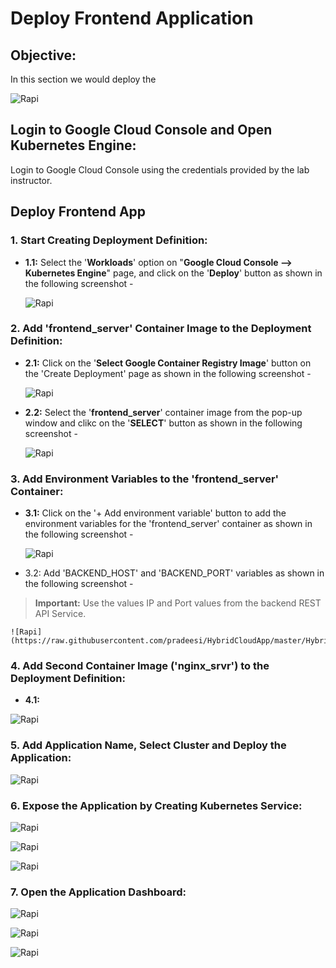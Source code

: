 # Deploy Frontend Application

## Objective:

In this section we would deploy the 

![Rapi](https://raw.githubusercontent.com/pradeesi/HybridCloudApp/master/HybridCloudApp/Documentation/images/frontend_app_architecture.png)



## Login to Google Cloud Console and Open Kubernetes Engine:

Login to Google Cloud Console using the credentials provided by the lab instructor.

## Deploy Frontend App

### 1. Start Creating Deployment Definition:

* **1.1:** Select the '**Workloads**' option on "**Google Cloud Console --> Kubernetes Engine**" page, and click on the '**Deploy**' button as shown in the following screenshot -

	![Rapi](https://raw.githubusercontent.com/pradeesi/HybridCloudApp/master/HybridCloudApp/Documentation/images/deploy_gke_workload_1.png)

### 2. Add 'frontend_server' Container Image to the Deployment Definition:

* **2.1:** Click on the '**Select Google Container Registry Image**' button on the 'Create Deployment' page as shown in the following screenshot -

	![Rapi](https://raw.githubusercontent.com/pradeesi/HybridCloudApp/master/HybridCloudApp/Documentation/images/deploy_gke_workload_2.png)

* **2.2:** Select the '**frontend_server**' container image from the pop-up window and clikc on the '**SELECT**' button as shown in the following screenshot -

	![Rapi](https://raw.githubusercontent.com/pradeesi/HybridCloudApp/master/HybridCloudApp/Documentation/images/deploy_gke_workload_3.png)

### 3. Add Environment Variables to the 'frontend_server' Container:

* **3.1:** Click on the '+ Add environment variable' button to add the environment variables for the 'frontend_server' container as shown in the following screenshot -

	![Rapi](https://raw.githubusercontent.com/pradeesi/HybridCloudApp/master/HybridCloudApp/Documentation/images/deploy_gke_workload_4.png)

* 3.2: Add 'BACKEND_HOST' and 'BACKEND_PORT' variables as shown in the following screenshot -
 
 > **Important:** Use the values IP and Port values from the backend REST API Service.

	![Rapi](https://raw.githubusercontent.com/pradeesi/HybridCloudApp/master/HybridCloudApp/Documentation/images/deploy_gke_workload_5.png)

### 4. Add Second Container Image ('nginx_srvr') to the Deployment Definition:

* **4.1:** 

![Rapi](https://raw.githubusercontent.com/pradeesi/HybridCloudApp/master/HybridCloudApp/Documentation/images/deploy_gke_workload_6.png)

### 5. Add Application Name, Select Cluster and Deploy the Application:

![Rapi](https://raw.githubusercontent.com/pradeesi/HybridCloudApp/master/HybridCloudApp/Documentation/images/deploy_gke_workload_7.png)

### 6. Expose the Application by Creating Kubernetes Service: 

![Rapi](https://raw.githubusercontent.com/pradeesi/HybridCloudApp/master/HybridCloudApp/Documentation/images/deploy_gke_workload_8.png)

![Rapi](https://raw.githubusercontent.com/pradeesi/HybridCloudApp/master/HybridCloudApp/Documentation/images/deploy_gke_workload_9.png)

![Rapi](https://raw.githubusercontent.com/pradeesi/HybridCloudApp/master/HybridCloudApp/Documentation/images/deploy_gke_workload_10.png)

### 7. Open the Application Dashboard:

![Rapi](https://raw.githubusercontent.com/pradeesi/HybridCloudApp/master/HybridCloudApp/Documentation/images/deploy_gke_workload_11.png)

![Rapi](https://raw.githubusercontent.com/pradeesi/HybridCloudApp/master/HybridCloudApp/Documentation/images/deploy_gke_workload_12.png)

![Rapi](https://raw.githubusercontent.com/pradeesi/HybridCloudApp/master/HybridCloudApp/Documentation/images/deploy_gke_workload_14.png)


